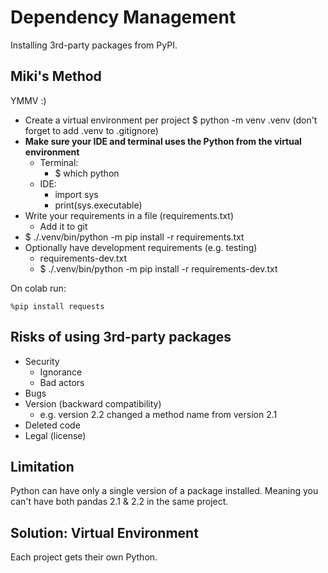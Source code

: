 # Dependency Management

Installing 3rd-party packages from PyPI.

## Miki's Method
YMMV :)

- Create a virtual environment per project
    $ python -m venv .venv
    (don't forget to add .venv to .gitignore)
- **Make sure your IDE and terminal uses the Python from the virtual environment**
    - Terminal:
        - $ which python
    - IDE:
        - import sys
        - print(sys.executable)
- Write your requirements in a file (requirements.txt)
    - Add it to git
- $ ./.venv/bin/python -m pip install -r requirements.txt
- Optionally have development requirements (e.g. testing)
    - requirements-dev.txt
    - $ ./.venv/bin/python -m pip install -r requirements-dev.txt


On colab run:

    %pip install requests


## Risks of using 3rd-party packages

- Security
    - Ignorance
    - Bad actors
- Bugs
- Version (backward compatibility)
    - e.g. version 2.2 changed a method name from version 2.1
- Deleted code
- Legal (license)


## Limitation

Python can have only a single version of a package installed.
Meaning you can't have both pandas 2.1 & 2.2 in the same project.

## Solution: Virtual Environment

Each project gets their own Python.
